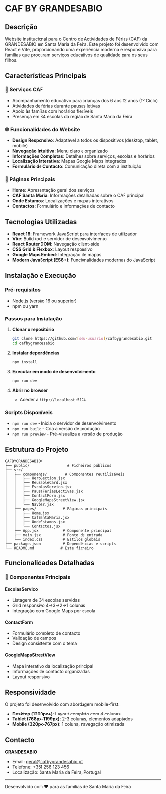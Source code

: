 # CAF BY GRANDESABIO

## Descrição
Website institucional para o Centro de Actividades de Férias (CAF) da GRANDESABIO em Santa Maria da Feira. Este projeto foi desenvolvido com React e Vite, proporcionando uma experiência moderna e responsiva para famílias que procuram serviços educativos de qualidade para os seus filhos.

## Características Principais

### 🏫 Serviços CAF
- Acompanhamento educativo para crianças dos 6 aos 12 anos (1º Ciclo)
- Atividades de férias durante pausas letivas
- Apoio às famílias com horários flexíveis
- Presença em 34 escolas da região de Santa Maria da Feira

### 🌐 Funcionalidades do Website
- **Design Responsivo**: Adaptável a todos os dispositivos (desktop, tablet, mobile)
- **Navegação Intuitiva**: Menu claro e organizado
- **Informações Completas**: Detalhes sobre serviços, escolas e horários
- **Localização Interativa**: Mapas Google Maps integrados
- **Formulário de Contacto**: Comunicação direta com a instituição

### 📱 Páginas Principais
- **Home**: Apresentação geral dos serviços
- **CAF Santa Maria**: Informações detalhadas sobre o CAF principal
- **Onde Estamos**: Localizações e mapas interativos
- **Contactos**: Formulário e informações de contacto

## Tecnologias Utilizadas

- **React 18**: Framework JavaScript para interfaces de utilizador
- **Vite**: Build tool e servidor de desenvolvimento
- **React Router DOM**: Navegação client-side
- **CSS Grid & Flexbox**: Layout responsivo
- **Google Maps Embed**: Integração de mapas
- **Modern JavaScript (ES6+)**: Funcionalidades modernas do JavaScript

## Instalação e Execução

### Pré-requisitos
- Node.js (versão 16 ou superior)
- npm ou yarn

### Passos para Instalação

1. **Clonar o repositório**
   ```bash
   git clone https://github.com/[seu-usuario]/cafbygrandesabio.git
   cd cafbygrandesabio
   ```

2. **Instalar dependências**
   ```bash
   npm install
   ```

3. **Executar em modo de desenvolvimento**
   ```bash
   npm run dev
   ```

4. **Abrir no browser**
   - Aceder a `http://localhost:5174`

### Scripts Disponíveis

- `npm run dev` - Inicia o servidor de desenvolvimento
- `npm run build` - Cria a versão de produção
- `npm run preview` - Pré-visualiza a versão de produção

## Estrutura do Projeto

```
CAFBYGRANDESABIO/
├── public/                 # Ficheiros públicos
├── src/
│   ├── components/        # Componentes reutilizáveis
│   │   ├── HeroSection.jsx
│   │   ├── ReusableCard.jsx
│   │   ├── EscolasServico.jsx
│   │   ├── PausaFeriasLectivas.jsx
│   │   ├── ContactForm.jsx
│   │   ├── GoogleMapsStreetView.jsx
│   │   └── Navbar.jsx
│   ├── pages/            # Páginas principais
│   │   ├── Home.jsx
│   │   ├── CafSantaMaria.jsx
│   │   ├── OndeEstamos.jsx
│   │   └── Contactos.jsx
│   ├── App.jsx           # Componente principal
│   ├── main.jsx          # Ponto de entrada
│   └── index.css         # Estilos globais
├── package.json          # Dependências e scripts
└── README.md            # Este ficheiro
```

## Funcionalidades Detalhadas

### 🎯 Componentes Principais

#### EscolasServico
- Listagem de 34 escolas servidas
- Grid responsivo 4→3→2→1 colunas
- Integração com Google Maps por escola

#### ContactForm
- Formulário completo de contacto
- Validação de campos
- Design consistente com o tema

#### GoogleMapsStreetView
- Mapa interativo da localização principal
- Informações de contacto organizadas
- Layout responsivo

## Responsividade

O projeto foi desenvolvido com abordagem mobile-first:

- **Desktop (1200px+)**: Layout completo com 4 colunas
- **Tablet (768px-1199px)**: 2-3 colunas, elementos adaptados
- **Mobile (320px-767px)**: 1 coluna, navegação otimizada

## Contacto

**GRANDESABIO**
- Email: geral@cafbygrandesabio.pt
- Telefone: +351 256 123 456
- Localização: Santa Maria da Feira, Portugal

---

Desenvolvido com ❤️ para as famílias de Santa Maria da Feira
